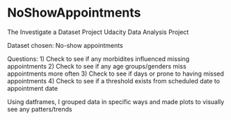 # NoShowAppointments
The Investigate a Dataset Project
Udacity Data Analysis Project

Dataset chosen: No-show appointments

Questions: 
	1) Check to see if any morbidites influenced missing appointments
	2) Check to see if any age groups/genders miss appointments more often
	3) Check to see if days or prone to having missed appointments
	4) Check to see if a threshold exists from scheduled date to appointment date

Using datframes, I grouped data in specific ways and made plots to visually see any patters/trends
